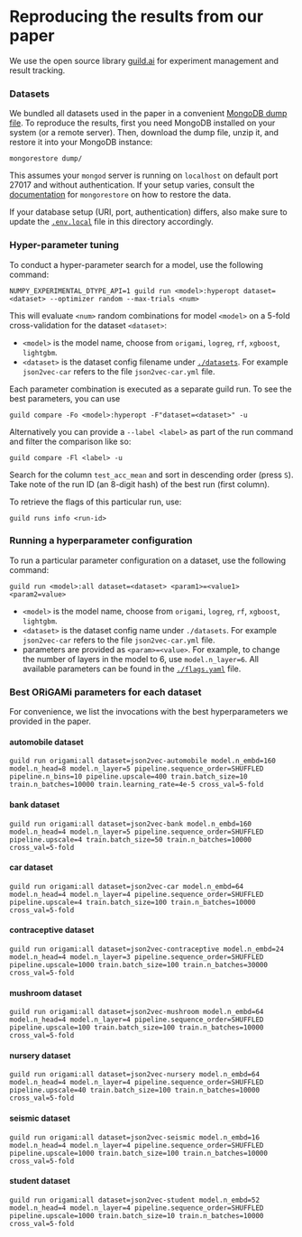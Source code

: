 <!-- ## General Notes

### Cross-validation and train/test splits

The behaviour is controlled by the `cross_val` flag.

- `cross_val=none` disables cross-validation and uses a simple train/test split
- `cross_val=5-fold` creates 5 folds for cross-validation
- `cross_val=catalog` uses the pre-defined split indices in the `openml.catalog` collection (only for OpenML datasets)

Additional parameters:

- `train.test_split` is the fraction of the test dataset when cross-validation is disabled
- `train.shuffle_split` whether or not to shuffle rows (both for cross-validation splits and train/test splits)

Some examples below:

#### Single run with default train/test split

Default test split is 0.2 and shuffled.

```
guild run <model>:all dataset=<dataset> cross_val=none
```

#### Single run with custom train/test split

We choose a split of 60/40 and no shuffling.

```
guild run <model>:all dataset=<dataset> cross_val=none train.test_split=0.4 train.shuffle_split=no
```

#### 5-fold cross validation, unshuffled

`train.test_split` is ignored.

```
guild run <model>:all dataset=<dataset> cross_val=5-fold train.shuffle_split=no
```

#### k-fold cross-validation from catalog

This loads the split indices in the `openml.catalog` collection, which are stored
under the field path `task.cross_validation`.

`k` is usually 10, but may potentially differ, based on the splits defined in the `catalog` collection.

`train.test_split` and `train.shuffle_split` are ignored.

```
guild run <model>:all dataset=tictactoe cross_val=catalog
``` -->

# Reproducing the results from our paper

We use the open source library [guild.ai](https://guild.ai) for experiment management and result tracking.

### Datasets

We bundled all datasets used in the paper in a convenient [MongoDB dump file](). To reproduce the results, first
you need MongoDB installed on your system (or a remote server). Then, download the dump file, unzip it, and restore it into your MongoDB instance:

```
mongorestore dump/
```

This assumes your `mongod` server is running on `localhost` on default port 27017 and without authentication. If your setup varies, consult the [documentation](https://www.mongodb.com/docs/database-tools/mongorestore/) for `mongorestore` on how to restore the data.

If your database setup (URI, port, authentication) differs, also make sure to update the [`.env.local`](.env.local) file in this directory accordingly.

### Hyper-parameter tuning

To conduct a hyper-parameter search for a model, use the following command:

```
NUMPY_EXPERIMENTAL_DTYPE_API=1 guild run <model>:hyperopt dataset=<dataset> --optimizer random --max-trials <num>
```

This will evaluate `<num>` random combinations for model `<model>` on a 5-fold cross-validation for the dataset `<dataset>`:

- `<model>` is the model name, choose from `origami`, `logreg`, `rf`, `xgboost`, `lightgbm`.
- `<dataset>` is the dataset config filename under [`./datasets`](./datasets/). For example `json2vec-car` refers to the file `json2vec-car.yml` file.

Each parameter combination is executed as a separate guild run. To see the best parameters, you can use

```
guild compare -Fo <model>:hyperopt -F"dataset=<dataset>" -u
```

Alternatively you can provide a `--label <label>` as part of the run command and filter the comparison like so:

```
guild compare -Fl <label> -u
```

Search for the column `test_acc_mean` and sort in descending order (press `S`). Take note of the run ID (an 8-digit hash) of the best run (first column).

To retrieve the flags of this particular run, use:

```
guild runs info <run-id>
```

### Running a hyperparameter configuration

To run a particular parameter configuration on a dataset, use the following command:

```
guild run <model>:all dataset=<dataset> <param1>=<value1> <param2=value>
```

- `<model>` is the model name, choose from `origami`, `logreg`, `rf`, `xgboost`, `lightgbm`.
- `<dataset>` is the dataset config name under `./datasets`. For example `json2vec-car` refers to the file `json2vec-car.yml` file.
- parameters are provided as `<param>=<value>`. For example, to change the number of layers in the model to 6, use `model.n_layer=6`. All available parameters can be found in the [`./flags.yaml`](./flags.yml) file.

### Best ORiGAMi parameters for each dataset

For convenience, we list the invocations with the best hyperparameters we provided in the paper.

#### automobile dataset

```
guild run origami:all dataset=json2vec-automobile model.n_embd=160 model.n_head=8 model.n_layer=5 pipeline.sequence_order=SHUFFLED pipeline.n_bins=10 pipeline.upscale=400 train.batch_size=10 train.n_batches=10000 train.learning_rate=4e-5 cross_val=5-fold
```

#### bank dataset

```
guild run origami:all dataset=json2vec-bank model.n_embd=160 model.n_head=4 model.n_layer=5 pipeline.sequence_order=SHUFFLED pipeline.upscale=4 train.batch_size=50 train.n_batches=10000 cross_val=5-fold
```

#### car dataset

```
guild run origami:all dataset=json2vec-car model.n_embd=64 model.n_head=4 model.n_layer=4 pipeline.sequence_order=SHUFFLED pipeline.upscale=4 train.batch_size=100 train.n_batches=10000 cross_val=5-fold
```

#### contraceptive dataset

```
guild run origami:all dataset=json2vec-contraceptive model.n_embd=24 model.n_head=4 model.n_layer=3 pipeline.sequence_order=SHUFFLED pipeline.upscale=1000 train.batch_size=100 train.n_batches=30000 cross_val=5-fold
```

#### mushroom dataset

```
guild run origami:all dataset=json2vec-mushroom model.n_embd=64 model.n_head=4 model.n_layer=4 pipeline.sequence_order=SHUFFLED pipeline.upscale=100 train.batch_size=100 train.n_batches=10000 cross_val=5-fold
```

#### nursery dataset

```
guild run origami:all dataset=json2vec-nursery model.n_embd=64 model.n_head=4 model.n_layer=4 pipeline.sequence_order=SHUFFLED pipeline.upscale=40 train.batch_size=100 train.n_batches=10000 cross_val=5-fold
```

#### seismic dataset

```
guild run origami:all dataset=json2vec-seismic model.n_embd=16 model.n_head=4 model.n_layer=4 pipeline.sequence_order=SHUFFLED pipeline.upscale=1000 train.batch_size=100 train.n_batches=10000 cross_val=5-fold
```

#### student dataset

```
guild run origami:all dataset=json2vec-student model.n_embd=52 model.n_head=4 model.n_layer=4 pipeline.sequence_order=SHUFFLED pipeline.upscale=1000 train.batch_size=10 train.n_batches=10000 cross_val=5-fold
```
